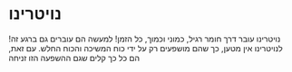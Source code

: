 # נויטרינו

נויטרינו עובר דרך חומר רגיל, כמוני וכמוך, כל הזמן! למעשה הם עוברים גם ברגע זה!
לנויטרינו אין מטען, כך שהם מושפעים רק על ידי כוח המשיכה והכוח החלש. עם זאת, הם
כל כך קלים שגם ההשפעה הזו זניחה
